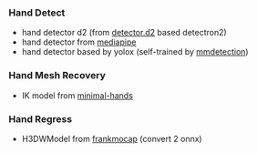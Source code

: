 ### Hand Detect

- hand detector d2 (from [detector.d2](https://github.com/ddshan/hand_detector.d2) based detectron2)
- hand detector from [mediapipe](https://github.com/google/mediapipe)
- hand detector based by yolox (self-trained by [mmdetection](https://github.com/ykk648/mmdetection))

### Hand Mesh Recovery

- IK model from [minimal-hands](https://github.com/MengHao666/Minimal-Hand-pytorch)

### Hand Regress

- H3DWModel from [frankmocap](https://github.com/facebookresearch/frankmocap/blob/bb05b851bc3f1e27a55fd15e9f46093e7c05fc12/handmocap/hand_mocap_api.py#L44) (convert 2 onnx)